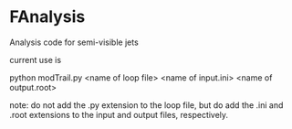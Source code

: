 # FAnalysis
Analysis code for semi-visible jets

current use is

python modTrail.py \<name of loop file\> \<name of input.ini\> \<name of output.root\>

note: do not add the .py extension to the loop file, but do add the .ini and .root extensions to the input and output files, respectively.


